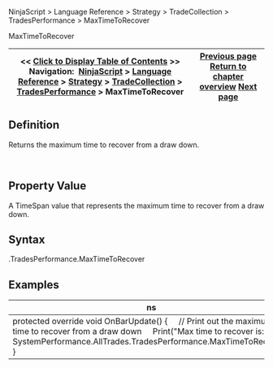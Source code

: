 ﻿
NinjaScript > Language Reference > Strategy > TradeCollection > TradesPerformance > MaxTimeToRecover

MaxTimeToRecover

| << [Click to Display Table of Contents](maxtimetorecover.md) >> **Navigation:**     [NinjaScript](ninjascript.md) > [Language Reference](language_reference_wip.md) > [Strategy](strategy.md) > [TradeCollection](tradecollection.md) > [TradesPerformance](tradesperformance.md) > MaxTimeToRecover | [Previous page](maxconsecutivewinner.md) [Return to chapter overview](tradesperformance.md) [Next page](monthlystddev.md) |
| --- | --- |
## Definition
Returns the maximum time to recover from a draw down.  

 
## Property Value
A TimeSpan value that represents the maximum time to recover from a draw down.
 
## Syntax
<TradeCollection>.TradesPerformance.MaxTimeToRecover
 
## 
## Examples

| ns |
| --- |
| protected override void OnBarUpdate() {      // Print out the maximum time to recover from a draw down      Print("Max time to recover is: " + SystemPerformance.AllTrades.TradesPerformance.MaxTimeToRecover); } |
